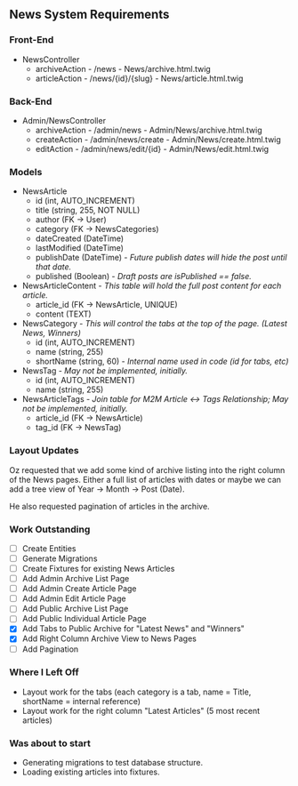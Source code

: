 ## News System Requirements

### Front-End

* NewsController
  * archiveAction - /news - News/archive.html.twig
  * articleAction - /news/{id}/{slug} - News/article.html.twig
  
### Back-End

* Admin/NewsController
  * archiveAction - /admin/news - Admin/News/archive.html.twig
  * createAction - /admin/news/create - Admin/News/create.html.twig
  * editAction - /admin/news/edit/{id} - Admin/News/edit.html.twig
  
### Models

* NewsArticle
  * id (int, AUTO_INCREMENT)
  * title (string, 255, NOT NULL)
  * author (FK -> User)
  * category (FK -> NewsCategories)
  * dateCreated (DateTime)
  * lastModified (DateTime)
  * publishDate (DateTime) - _Future publish dates will hide the post until that date._
  * published (Boolean) - _Draft posts are isPublished == false._
* NewsArticleContent - _This table will hold the full post content for each article._
  * article_id (FK -> NewsArticle, UNIQUE)
  * content (TEXT)
* NewsCategory - _This will control the tabs at the top of the page. (Latest News, Winners)_
  * id (int, AUTO_INCREMENT)
  * name (string, 255)
  * shortName (string, 60) - _Internal name used in code (id for tabs, etc)_
* NewsTag - _May not be implemented, initially._
  * id (int, AUTO_INCREMENT)
  * name (string, 255)
* NewsArticleTags - _Join table for M2M Article <-> Tags Relationship; May not be implemented, initially._
  * article_id (FK -> NewsArticle)
  * tag_id (FK -> NewsTag)

### Layout Updates

Oz requested that we add some kind of archive listing into the right column of
the News pages. Either a full list of articles with dates or maybe we can add
a tree view of Year -> Month -> Post (Date).

He also requested pagination of articles in the archive.

### Work Outstanding

- [ ] Create Entities
- [ ] Generate Migrations
- [ ] Create Fixtures for existing News Articles
- [ ] Add Admin Archive List Page
- [ ] Add Admin Create Article Page
- [ ] Add Admin Edit Article Page
- [ ] Add Public Archive List Page
- [ ] Add Public Individual Article Page
- [x] Add Tabs to Public Archive for "Latest News" and "Winners"
- [x] Add Right Column Archive View to News Pages
- [ ] Add Pagination

### Where I Left Off

- Layout work for the tabs (each category is a tab, name = Title, shortName = internal reference)
- Layout work for the right column "Latest Articles" (5 most recent articles)

### Was about to start

- Generating migrations to test database structure.
- Loading existing articles into fixtures.

